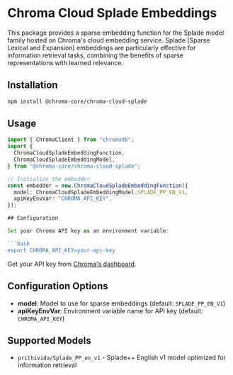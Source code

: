 # Chroma Cloud Splade Embeddings

This package provides a sparse embedding function for the Splade model family hosted on Chroma's cloud embedding service. Splade (Sparse Lexical and Expansion) embeddings are particularly effective for information retrieval tasks, combining the benefits of sparse representations with learned relevance.

## Installation

```bash
npm install @chroma-core/chroma-cloud-splade
```

## Usage

```typescript
import { ChromaClient } from "chromadb";
import {
  ChromaCloudSpladeEmbeddingFunction,
  ChromaCloudSpladeEmbeddingModel,
} from "@chroma-core/chroma-cloud-splade";

// Initialize the embedder
const embedder = new ChromaCloudSpladeEmbeddingFunction({
  model: ChromaCloudSpladeEmbeddingModel.SPLADE_PP_EN_V1,
  apiKeyEnvVar: "CHROMA_API_KEY",
});

## Configuration

Set your Chroma API key as an environment variable:

```bash
export CHROMA_API_KEY=your-api-key
```

Get your API key from [Chroma's dashboard](https://trychroma.com/).

## Configuration Options

- **model**: Model to use for sparse embeddings (default: `SPLADE_PP_EN_V1`)
- **apiKeyEnvVar**: Environment variable name for API key (default: `CHROMA_API_KEY`)

## Supported Models

- `prithivida/Splade_PP_en_v1` - Splade++ English v1 model optimized for information retrieval
